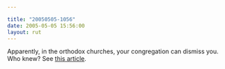 ```yaml
---

title: "20050505-1056"
date: 2005-05-05 15:56:00
layout: rut
---
```


<p> Apparently, in the orthodox churches, your
congregation can dismiss you.  Who knew?  See <a href="http://news.bbc.co.uk/2/hi/middle_east/4517223.stm">this
article</a>.</p>

